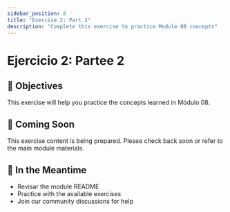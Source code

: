 ```yaml
---
sidebar_position: 8
title: "Exercise 2: Part 2"
description: "Complete this exercise to practice Module 08 concepts"
---
```


# Ejercicio 2: Partee 2

## 🎯 Objectives

This exercise will help you practice the concepts learned in Módulo 08.

## 📝 Coming Soon

This exercise content is being prepared. Please check back soon or refer to the main module materials.

## 🚀 In the Meantime

- Revisar the module README
- Practice with the available exercises
- Join our community discussions for help
